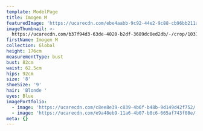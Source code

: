 ```yaml
---
template: ModelPage
title: Imogen M
featuredImage: 'https://ucarecdn.com/ebe4aabb-9c92-44e2-9c88-cb96bb211a88/'
imageThumbnail: >-
  https://ucarecdn.com/b37f94d3-63de-4020-b2df-3689dc0ed2db/-/crop/1031x1339/394,348/-/preview/
firstName: Imogen M
collection: Global
height: 176cm
measurementType: bust
bust: 82cm
waist: 62.5cm
hips: 92cm
size: '8'
shoeSize: '9'
hair: 'Blonde '
eyes: Blue
imagePortfolio:
  - image: 'https://ucarecdn.com/c8ee8e39-c839-4b6f-b48b-9d149d42f752/'
  - image: 'https://ucarecdn.com/e9a48eb9-11a6-4b07-b0c6-665af743f08e/'
meta: {}
---
```


